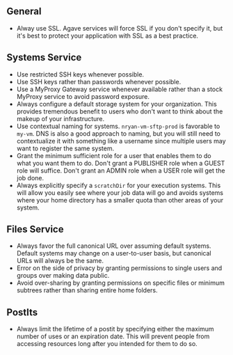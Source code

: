 ## General  

<ul>
<li>Alway use SSL. Agave services will force SSL if you don't specify it, but it's best to protect your application with SSL as a best practice.</li>
</ul>

## Systems Service  

<ul>
<li>Use restricted SSH keys whenever possible.</li>
<li>Use SSH keys rather than passwords whenever possible.</li>
<li>Use a MyProxy Gateway service whenever available rather than a stock MyProxy service to avoid password exposure.</li>
<li>Always configure a default storage system for your organization. This provides tremendous benefit to users who don't want to think about the makeup of your infrastructure.</li>
<li>Use contextual naming for systems. <code>nryan-vm-sftp-prod</code> is favorable to <code>my-vm</code>. DNS is also a good approach to naming, but you will still need to contextualize it with something like a username since multiple users may want to register the same system.</li>
<li>Grant the minimum sufficient role for a user that enables them to do what you want them to do. Don't grant a PUBLISHER role when a GUEST role will suffice. Don't grant an ADMIN role when a USER role will get the job done. </li>
<li>Always explicitly specify a <code>scratchDir</code> for your execution systems. This will allow you easily see where your job data will go and avoids systems where your home directory has a smaller quota than other areas of your system.</li>
</ul>

## Files Service  

<ul>
<li>Always favor the full canonical URL over assuming default systems. Default systems may change on a user-to-user basis, but canonical URLs will always be the same.</li>
<li>Error on the side of privacy by granting permissions to single users and groups over making data public.</li>
<li>Avoid over-sharing by granting permissions on specific files or minimum subtrees rather than sharing entire home folders.</li>
</ul>

## PostIts  

<ul>
<li>Always limit the lifetime of a postit by specifying either the maximum number of uses or an expiration date. This will prevent people from accessing resources long after you intended for them to do so.</li>
</ul>